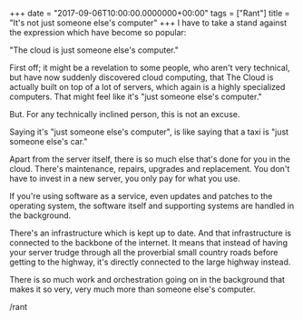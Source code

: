 +++
date = "2017-09-06T10:00:00.0000000+00:00"
tags = ["Rant"]
title = "It's not just someone else's computer"
+++
I have to take a stand against the expression which have become so popular:

"The cloud is just someone else's computer."

First off; it might be a revelation to some people, who aren't very technical,
but have now suddenly discovered cloud computing, that The Cloud  is actually
built on top of a lot of servers, which again is a highly specialized computers.
That might feel like it's "just someone else's computer."

But. For any technically inclined person, this is not an excuse.

Saying it's "just someone else's computer", is like saying that a taxi is "just
someone else's car."

Apart from the server itself, there is so much else that's done for you in the
cloud. There's maintenance, repairs, upgrades and replacement. You don't have to
invest in a new server, you only pay for what you use.

If you're using software as a service, even updates and patches to the operating
system, the software itself and supporting systems are handled in the
background.

There's an infrastructure which is kept up to date. And that infrastructure is
connected to the backbone of the internet. It means that instead of having your
server trudge through all the proverbial small country roads before getting to
the highway, it's directly connected to the large highway instead.

There is so much work and orchestration going on in the background that makes it
so very, very much more than someone else's computer.

/rant
